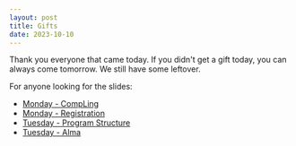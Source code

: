 ```yaml
---
layout: post
title: Gifts
date: 2023-10-10
---
```



Thank you everyone that came today. If you didn't get a gift today, you can always come tomorrow. We still have some leftover. 


For anyone looking for the slides:

- [Monday - CompLing](/files/precourse/PreCourse_What_is_Computational_Linguistics.pdf)
- [Monday - Registration](/files/precourse/PreCourse_Alma_Registration_LanguageCourses.pdf)
- [Tuesday - Program Structure](/files/precourse/Precourse_ProgramStructure.pdf)
- [Tuesday - Alma](/files/precourse/PreCourse_Alma_Registration_LanguageCourses2.pdf)
